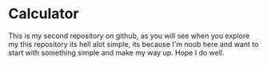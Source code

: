 # Calculator
This is my second repository on github, as you will see when you explore my this repository its hell alot simple, its because I'm noob here and want to start with something simple and make my way up. Hope I do well.
